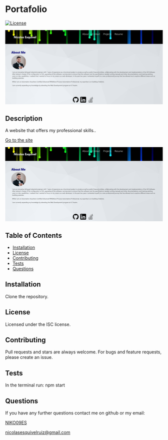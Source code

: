 # Portafolio

[![License](https://img.shields.io/badge/License-ISC-yellow.svg)](https://opensource.org/licenses/ISC)

![Screen Shot of Homepage](./src/assets/images/Portfolio.PNG)

## Description 

  A website that offers my professional skills.. 

  [Go to the site](https://niko09es.github.io/Portafolio/)

  ![Screen Shot of Homepage](./src/assets/images/Portfolio.PNG)


  ## Table of Contents 
   
  * [Installation](#installation)
  * [License](#license)
  * [Contributing](#contributing)
  * [Tests](#tests)
  * [Questions](#Questions)
  
  ## Installation
  
  Clone the repository.
  
  ## License
  
  Licensed under the ISC license.
  
  ## Contributing
  
  Pull requests and stars are always welcome. For bugs and feature requests, please create an issue.
  
  ## Tests
  
  In the terminal run: npm start

  ## Questions

  If you have any further questions contact me on github or my email:

  [NIKO09ES](https://github.com/NIKO09ES)

  [nicolasesquivelruiz@gmail.com](mailto:nicolasesquivelruiz@gmail.com)